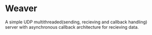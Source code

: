 # Weaver

A simple UDP multithreaded(sending, recieving and callback handling) server with asynchronous callback architecture for recieving data.
